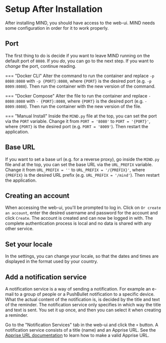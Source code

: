 # Setup After Installation

After installing MIND, you should have access to the web-ui. MIND needs some configuration in order for it to work properly.

## Port

The first thing to do is decide if you want to leave MIND running on the default port of `8080`. If you _do_, you can go to the next step. If you want to _change_ the port, continue reading.

=== "Docker CLI"
	Alter the command to run the container and replace `-p 8080:8080` with `-p {PORT}:8080`, where `{PORT}` is the desired port (e.g. `-p 8009:8080`). Then run the container with the new version of the command.

=== "Docker Compose"
	Alter the file to run the container and replace `- 8080:8080` with `- {PORT}:8080`, where `{PORT}` is the desired port (e.g. `- 8009:8080`). Then run the container with the new version of the file.

=== "Manual Install"
	Inside the `MIND.py` file at the top, you can set the port via the `PORT` variable. Change it from `PORT = '8080'` to `PORT = '{PORT}'`, where `{PORT}` is the desired port (e.g. `PORT = '8009'`). Then restart the application.

## Base URL

If you want to set a base url (e.g. for a reverse proxy), go inside the `MIND.py` file and at the top, you can set the base URL via the `URL_PREFIX` variable. Change it from `URL_PREFIX = ''` to `URL_PREFIX = '/{PREFIX}'`, where `{PREFIX}` is the desired URL prefix (e.g. `URL_PREFIX = '/mind'`). Then restart the application.

## Creating an account

When accessing the web-ui, you'll be prompted to log in. Click on `Or create an account`, enter the desired username and password for the account and click `Create`. The account is created and can now be logged in with. The complete authentication process is local and no data is shared with any other service.

## Set your locale

In the settings, you can change your locale, so that the dates and times are displayed in the format used by your country. 

## Add a notification service

A notification service is a way of sending a notification. For example an e-mail to a group of people or a PushBullet notification to a specific device. What the actual content of the notification is, is decided by the title and text of the reminder. The notification service only specifies in which way the title and text is sent. You set it up once, and then you can select it when creating a reminder.

Go to the "Notification Services" tab in the web-ui and click the `+` button. A notification service consists of a title (name) and an Apprise URL. See the [Apprise URL documentation](https://github.com/caronc/apprise#supported-notifications) to learn how to make a valid Apprise URL.
